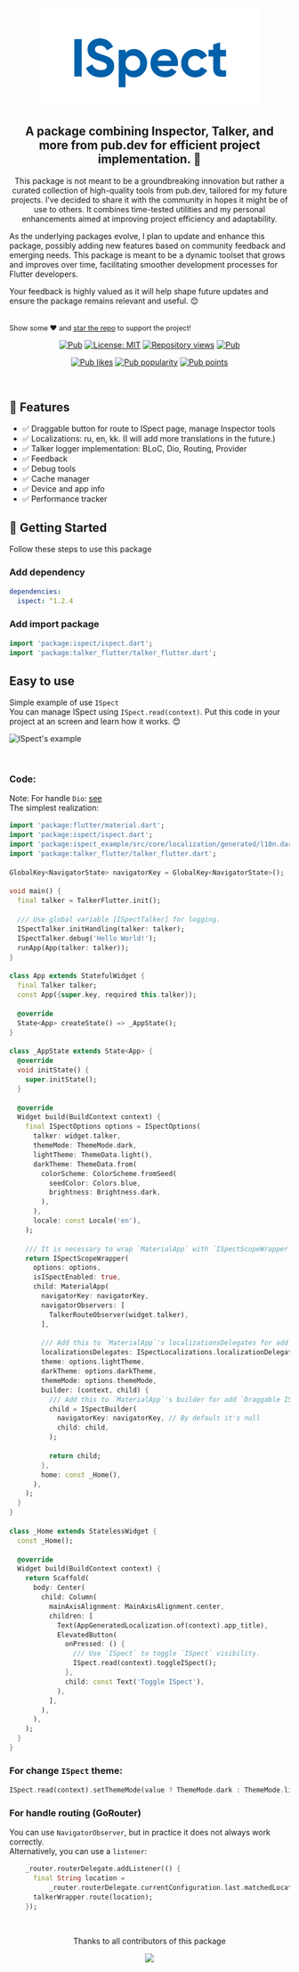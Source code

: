 <div align="center">
<p align="center">
    <a href="https://github.com/K1yoshiSho/ispect" align="center">
        <img src="https://github.com/K1yoshiSho/packages_assets/blob/main/assets/ispect/ispect.png?raw=true" width="400px">
    </a>
</p>
</div>

<h2 align="center"> A package combining Inspector, Talker, and more from pub.dev for efficient project implementation. 🚀 </h2>

<p align="center">
This package is not meant to be a groundbreaking innovation but rather a curated collection of high-quality tools from pub.dev, tailored for my future projects. I've decided to share it with the community in hopes it might be of use to others. It combines time-tested utilities and my personal enhancements aimed at improving project efficiency and adaptability.

As the underlying packages evolve, I plan to update and enhance this package, possibly adding new features based on community feedback and emerging needs. This package is meant to be a dynamic toolset that grows and improves over time, facilitating smoother development processes for Flutter developers.

Your feedback is highly valued as it will help shape future updates and ensure the package remains relevant and useful. 😊


   <br>
   <span style="font-size: 0.9em"> Show some ❤️ and <a href="https://github.com/K1yoshiSho/ispect.git">star the repo</a> to support the project! </span>
</p>

<p align="center">
  <a href="https://pub.dev/packages/ispect"><img src="https://img.shields.io/pub/v/ispect.svg" alt="Pub"></a>
  <a href="https://opensource.org/licenses/MIT"><img src="https://img.shields.io/badge/license-MIT-blue.svg" alt="License: MIT"></a>
  <a href="https://github.com/K1yoshiSho/ispect"><img src="https://hits.dwyl.com/K1yoshiSho/ispect.svg?style=flat" alt="Repository views"></a>
  <a href="https://github.com/K1yoshiSho/ispect"><img src="https://img.shields.io/github/stars/K1yoshiSho/ispect?style=social" alt="Pub"></a>
</p>
<p align="center">
  <a href="https://pub.dev/packages/ispect/score"><img src="https://img.shields.io/pub/likes/ispect?logo=flutter" alt="Pub likes"></a>
  <a href="https://pub.dev/packages/ispect/score"><img src="https://img.shields.io/pub/popularity/ispect?logo=flutter" alt="Pub popularity"></a>
  <a href="https://pub.dev/packages/ispect/score"><img src="https://img.shields.io/pub/points/ispect?logo=flutter" alt="Pub points"></a>
</p>

<br>

## 📌 Features

- ✅ Draggable button for route to ISpect page, manage Inspector tools
- ✅ Localizations: ru, en, kk. (I will add more translations in the future.)
- ✅ Talker logger implementation: BLoC, Dio, Routing, Provider
- ✅ Feedback
- ✅ Debug tools
- ✅ Cache manager
- ✅ Device and app info
- ✅ Performance tracker

## 📌 Getting Started
Follow these steps to use this package

### Add dependency

```yaml
dependencies:
  ispect: ^1.2.4
```

### Add import package

```dart
import 'package:ispect/ispect.dart';
import 'package:talker_flutter/talker_flutter.dart';
```

## Easy to use
Simple example of use `ISpect`<br>
You can manage ISpect using `ISpect.read(context)`.
Put this code in your project at an screen and learn how it works. 😊

<div style="display: flex; flex-direction: row; align-items: flex-start; justify-content: flex-start;">
  <img src="https://github.com/K1yoshiSho/packages_assets/blob/main/assets/ispect/ispect_preview.gif?raw=true"
  alt="ISpect's example" width="250" style="margin-right: 10px;"/>
</div>

&nbsp;

### Code:

Note: For handle `Dio`: [see](https://pub.dev/packages/talker_dio_logger#usage)  
The simplest realization: 
```dart
import 'package:flutter/material.dart';
import 'package:ispect/ispect.dart';
import 'package:ispect_example/src/core/localization/generated/l10n.dart';
import 'package:talker_flutter/talker_flutter.dart';

GlobalKey<NavigatorState> navigatorKey = GlobalKey<NavigatorState>();

void main() {
  final talker = TalkerFlutter.init();

  /// Use global variable [ISpectTalker] for logging.
  ISpectTalker.initHandling(talker: talker);
  ISpectTalker.debug('Hello World!');
  runApp(App(talker: talker));
}

class App extends StatefulWidget {
  final Talker talker;
  const App({super.key, required this.talker});

  @override
  State<App> createState() => _AppState();
}

class _AppState extends State<App> {
  @override
  void initState() {
    super.initState();
  }

  @override
  Widget build(BuildContext context) {
    final ISpectOptions options = ISpectOptions(
      talker: widget.talker,
      themeMode: ThemeMode.dark,
      lightTheme: ThemeData.light(),
      darkTheme: ThemeData.from(
        colorScheme: ColorScheme.fromSeed(
          seedColor: Colors.blue,
          brightness: Brightness.dark,
        ),
      ),
      locale: const Locale('en'),
    );

    /// It is necessary to wrap `MaterialApp` with `ISpectScopeWrapper`.
    return ISpectScopeWrapper(
      options: options,
      isISpectEnabled: true,
      child: MaterialApp(
        navigatorKey: navigatorKey,
        navigatorObservers: [
          TalkerRouteObserver(widget.talker),
        ],

        /// Add this to `MaterialApp`'s localizationsDelegates for add `ISpect` localization. You can also add your own localization delegates.
        localizationsDelegates: ISpectLocalizations.localizationDelegates([AppGeneratedLocalization.delegate]),
        theme: options.lightTheme,
        darkTheme: options.darkTheme,
        themeMode: options.themeMode,
        builder: (context, child) {
          /// Add this to `MaterialApp`'s builder for add `Draggable ISpect` button.
          child = ISpectBuilder(
            navigatorKey: navigatorKey, // By default it's null
            child: child,
          );

          return child;
        },
        home: const _Home(),
      ),
    );
  }
}

class _Home extends StatelessWidget {
  const _Home();

  @override
  Widget build(BuildContext context) {
    return Scaffold(
      body: Center(
        child: Column(
          mainAxisAlignment: MainAxisAlignment.center,
          children: [
            Text(AppGeneratedLocalization.of(context).app_title),
            ElevatedButton(
              onPressed: () {
                /// Use `ISpect` to toggle `ISpect` visibility.
                ISpect.read(context).toggleISpect();
              },
              child: const Text('Toggle ISpect'),
            ),
          ],
        ),
      ),
    );
  }
}
```

### For change `ISpect` theme:
```dart
ISpect.read(context).setThemeMode(value ? ThemeMode.dark : ThemeMode.light);
```

### For handle routing (GoRouter)
You can use `NavigatorObserver`, but in practice it does not always work correctly.  
Alternatively, you can use a `listener`:

```dart
    _router.routerDelegate.addListener(() {
      final String location =
          _router.routerDelegate.currentConfiguration.last.matchedLocation;
      talkerWrapper.route(location);
    });
```

<br>
<div align="center" >
  <p>Thanks to all contributors of this package</p>
  <a href="https://github.com/K1yoshiSho/ispect/graphs/contributors">
    <img src="https://contrib.rocks/image?repo=K1yoshiSho/ispect" />
  </a>
</div>
<br>